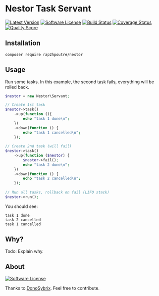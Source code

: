 # Nestor Task Servant

[![Latest Version](https://img.shields.io/github/release/rap2hpoutre/nestor.svg?style=flat-square)](https://github.com/rap2hpoutre/nestor/releases)
[![Software License](https://img.shields.io/badge/license-MIT-brightgreen.svg?style=flat-square)](LICENSE)
[![Build Status](https://img.shields.io/scrutinizer/build/g/rap2hpoutre/nestor.svg?style=flat-square)](https://travis-ci.org/rap2hpoutre/nestor)
[![Coverage Status](https://img.shields.io/scrutinizer/coverage/g/rap2hpoutre/nestor.svg?style=flat-square)](https://scrutinizer-ci.com/g/rap2hpoutre/nestor/code-structure)
[![Quality Score](https://img.shields.io/scrutinizer/g/rap2hpoutre/nestor.svg?style=flat-square)](https://scrutinizer-ci.com/g/rap2hpoutre/nestor)

## Installation
```
composer require rap2hpoutre/nestor
```
## Usage
Run some tasks. In this example, the second task fails, everything will be rolled back.
```php
$nestor = new Nestor\Servant;

// Create 1st task
$nestor->task()
    ->up(function (){
        echo "task 1 done\n";
    })
    ->down(function () {
        echo "task 1 cancelled\n";
    });
    
// Create 2nd task (will fail)
$nestor->task()
    ->up(function ($nestor) {
        $nestor->fail();
        echo "task 2 done\n";
    })
    ->down(function () {
        echo "task 2 cancelled\n";
    });
    
// Run all tasks, rollback on fail (LIFO stack)
$nestor->run();
```
You should see:
```
task 1 done
task 2 cancelled
task 1 cancelled
```

## Why?
Todo: Explain why.

## About
[![Software License](http://moserm.free.fr/moulinsart/images/nestor.gif)](LICENSE)

Thanks to [DonoSybrix](https://github.com/DonoSybrix). Feel free to contribute.
